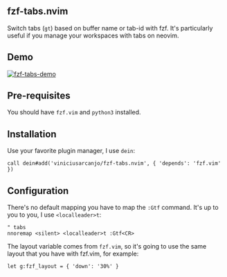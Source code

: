 ## fzf-tabs.nvim

Switch tabs (`gt`) based on buffer name or tab-id with fzf. It's particularly useful if you manage your workspaces with tabs on neovim.

## Demo

[![fzf-tabs-demo](https://img.youtube.com/vi/3L6PnETnTdA/0.jpg)](https://www.youtube.com/watch?v=3L6PnETnTdA)

## Pre-requisites

You should have `fzf.vim` and `python3` installed.

## Installation

Use your favorite plugin manager, I use `dein`:

```
call dein#add('viniciusarcanjo/fzf-tabs.nvim', { 'depends': 'fzf.vim' })
```

## Configuration

There's no default mapping you have to map the `:Gtf` command. It's up to you to you, I use `<localleader>t`:

```
" tabs
nnoremap <silent> <localleader>t :Gtf<CR>
```

The layout variable comes from `fzf.vim`, so it's going to use the same layout that you have with fzf.vim, for example:

```
let g:fzf_layout = { 'down': '30%' }
```

